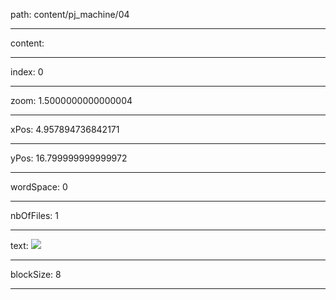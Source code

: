 path: content/pj_machine/04

----

content: 

----

index: 0

----

zoom: 1.5000000000000004

----

xPos: 4.957894736842171

----

yPos: 16.799999999999972

----

wordSpace: 0

----

nbOfFiles: 1

----

text: ![](pj_machine/04/01.jpg)

----

blockSize: 8

----

